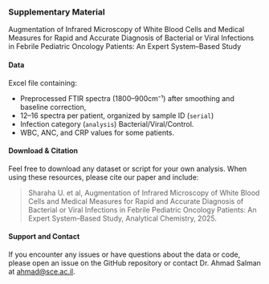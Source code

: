 ### Supplementary Material

Augmentation of Infrared Microscopy of White Blood Cells and Medical Measures for Rapid and Accurate Diagnosis of Bacterial or Viral Infections in Febrile Pediatric Oncology Patients: An Expert System–Based Study

#### Data
Excel file containing:
* Preprocessed FTIR spectra (1800–900cm⁻¹) after smoothing and baseline correction, 
* 12–16 spectra per patient, organized by sample ID (`serial`) 
* Infection category (`analysis`) Bacterial/Viral/Control.
* WBC, ANC, and CRP values for some patients.

#### Download & Citation
Feel free to download any dataset or script for your own analysis. When using these resources, please cite our paper and include:

> Sharaha U. et al, Augmentation of Infrared Microscopy of White Blood Cells and Medical Measures for Rapid and Accurate Diagnosis of Bacterial or Viral Infections in Febrile Pediatric Oncology Patients: An Expert System–Based Study, Analytical Chemistry, 2025.

#### Support and Contact
If you encounter any issues or have questions about the data or code, please open an issue on the GitHub repository or contact Dr. Ahmad Salman at [ahmad@sce.ac.il](mailto:ahmad@sce.ac.il).




